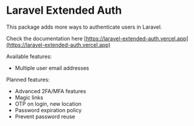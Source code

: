 # Laravel Extended Auth

This package adds more ways to authenticate users in Laravel.

Check the documentation here [https://laravel-extended-auth.vercel.app](https://laravel-extended-auth.vercel.app)

Available features:
- Multiple user email addresses

Planned features:
- Advanced 2FA/MFA features
- Magic links
- OTP on login, new location
- Password expiration policy
- Prevent password reuse
